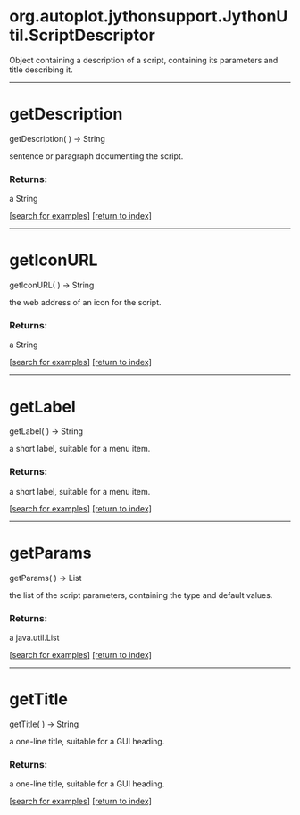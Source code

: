 # org.autoplot.jythonsupport.JythonUtil.ScriptDescriptor

Object containing a description of a script, containing its parameters
 and title describing it.

***
<a name="getDescription"></a>
# getDescription
getDescription(  ) &rarr; String

sentence or paragraph documenting the script.

### Returns:
a String


<a href="https://github.com/autoplot/dev/search?q=getDescription&unscoped_q=getDescription">[search for examples]</a>
<a href="https://github.com/autoplot/documentation/blob/master/javadoc/index-all.md">[return to index]</a>

***
<a name="getIconURL"></a>
# getIconURL
getIconURL(  ) &rarr; String

the web address of an icon for the script.

### Returns:
a String


<a href="https://github.com/autoplot/dev/search?q=getIconURL&unscoped_q=getIconURL">[search for examples]</a>
<a href="https://github.com/autoplot/documentation/blob/master/javadoc/index-all.md">[return to index]</a>

***
<a name="getLabel"></a>
# getLabel
getLabel(  ) &rarr; String

a short label, suitable for a menu item.

### Returns:
a short label, suitable for a menu item.

<a href="https://github.com/autoplot/dev/search?q=getLabel&unscoped_q=getLabel">[search for examples]</a>
<a href="https://github.com/autoplot/documentation/blob/master/javadoc/index-all.md">[return to index]</a>

***
<a name="getParams"></a>
# getParams
getParams(  ) &rarr; List

the list of the script parameters, containing the type and default values.

### Returns:
a java.util.List


<a href="https://github.com/autoplot/dev/search?q=getParams&unscoped_q=getParams">[search for examples]</a>
<a href="https://github.com/autoplot/documentation/blob/master/javadoc/index-all.md">[return to index]</a>

***
<a name="getTitle"></a>
# getTitle
getTitle(  ) &rarr; String

a one-line title, suitable for a GUI heading.

### Returns:
a one-line title, suitable for a GUI heading.

<a href="https://github.com/autoplot/dev/search?q=getTitle&unscoped_q=getTitle">[search for examples]</a>
<a href="https://github.com/autoplot/documentation/blob/master/javadoc/index-all.md">[return to index]</a>

